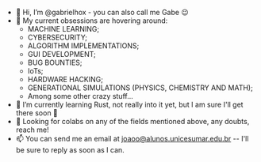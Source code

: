 - 👋 Hi, I’m @gabrielhox - you can also call me Gabe 😉
- 👀 My current obsessions are hovering around:
   * MACHINE LEARNING;
   * CYBERSECURITY;
   * ALGORITHM IMPLEMENTATIONS;
   * GUI DEVELOPMENT;
   * BUG BOUNTIES;
   * IoTs;
   * HARDWARE HACKING;
   * GENERATIONAL SIMULATIONS (PHYSICS, CHEMISTRY AND MATH);
   * Among some other crazy stuff... 
- 🌱 I’m currently learning Rust, not really into it yet, but I am sure I'll get there soon 🤣
- 💞️ Looking for colabs on any of the fields mentioned above, any doubts, reach me!
- 📫 You can send me an email at joaoo@alunos.unicesumar.edu.br -- I'll be sure to reply as soon as I can.

<!---
gabrielhox/gabrielhox is a ✨ special ✨ repository because its `README.md` (this file) appears on your GitHub profile.
You can click the Preview link to take a look at your changes.
--->
